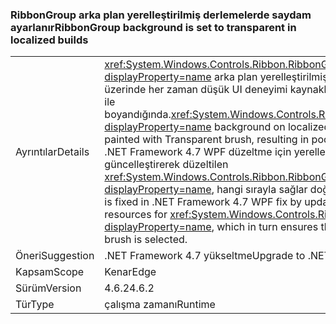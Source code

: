 ### <a name="ribbongroup-background-is-set-to-transparent-in-localized-builds"></a><span data-ttu-id="a8e12-101">RibbonGroup arka plan yerelleştirilmiş derlemelerde saydam ayarlanır</span><span class="sxs-lookup"><span data-stu-id="a8e12-101">RibbonGroup background is set to transparent in localized builds</span></span>

|   |   |
|---|---|
|<span data-ttu-id="a8e12-102">Ayrıntılar</span><span class="sxs-lookup"><span data-stu-id="a8e12-102">Details</span></span>|<span data-ttu-id="a8e12-103"><xref:System.Windows.Controls.Ribbon.RibbonGroup?displayProperty=name> arka plan yerelleştirilmiş derlemeleri üzerinde her zaman düşük UI deneyimi kaynaklanan saydam fırça ile boyandığında.</span><span class="sxs-lookup"><span data-stu-id="a8e12-103"><xref:System.Windows.Controls.Ribbon.RibbonGroup?displayProperty=name> background on localized builds was always painted with Transparent brush, resulting in poor UI experience.</span></span> <span data-ttu-id="a8e12-104">Bu .NET Framework 4.7 WPF düzeltme için yerelleştirilen kaynaklar güncelleştirerek düzeltilen <xref:System.Windows.Controls.Ribbon.RibbonGroup?displayProperty=name>, hangi sırayla sağlar doğru fırça seçilir.</span><span class="sxs-lookup"><span data-stu-id="a8e12-104">This is fixed in .NET Framework 4.7 WPF fix by updating the localized resources for <xref:System.Windows.Controls.Ribbon.RibbonGroup?displayProperty=name>, which in turn ensures that the correct brush is selected.</span></span>|
|<span data-ttu-id="a8e12-105">Öneri</span><span class="sxs-lookup"><span data-stu-id="a8e12-105">Suggestion</span></span>|<span data-ttu-id="a8e12-106">.NET Framework 4.7 yükseltme</span><span class="sxs-lookup"><span data-stu-id="a8e12-106">Upgrade to .NET Framework 4.7</span></span>|
|<span data-ttu-id="a8e12-107">Kapsam</span><span class="sxs-lookup"><span data-stu-id="a8e12-107">Scope</span></span>|<span data-ttu-id="a8e12-108">Kenar</span><span class="sxs-lookup"><span data-stu-id="a8e12-108">Edge</span></span>|
|<span data-ttu-id="a8e12-109">Sürüm</span><span class="sxs-lookup"><span data-stu-id="a8e12-109">Version</span></span>|<span data-ttu-id="a8e12-110">4.6.2</span><span class="sxs-lookup"><span data-stu-id="a8e12-110">4.6.2</span></span>|
|<span data-ttu-id="a8e12-111">Tür</span><span class="sxs-lookup"><span data-stu-id="a8e12-111">Type</span></span>|<span data-ttu-id="a8e12-112">çalışma zamanı</span><span class="sxs-lookup"><span data-stu-id="a8e12-112">Runtime</span></span>|

